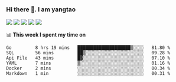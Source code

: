 ### Hi there 👋. I am yangtao 

<!-- **runtu666/runtu666** is a ✨ _special_ ✨ repository because its `README.md` (this file) appears on your GitHub profile. -->

![](https://github-profile-summary-cards.vercel.app/api/cards/profile-details?username=runtu666&theme=github)
![](https://github-profile-summary-cards.vercel.app/api/cards/repos-per-language?username=runtu666&theme=github)
![](https://github-profile-summary-cards.vercel.app/api/cards/most-commit-language?username=runtu666&theme=github)
![](https://github-profile-summary-cards.vercel.app/api/cards/stats?&username=runtu666&theme=github)
![](https://github-profile-summary-cards.vercel.app/api/cards/productive-time?username=runtu666&theme=github)

📊 **This week I spent my time on**
<!--START_SECTION:waka-->

```text
Go         8 hrs 19 mins   ████████████████████▒░░░░   81.80 %
SQL        56 mins         ██▒░░░░░░░░░░░░░░░░░░░░░░   09.28 %
Api File   43 mins         █▓░░░░░░░░░░░░░░░░░░░░░░░   07.10 %
YAML       7 mins          ▒░░░░░░░░░░░░░░░░░░░░░░░░   01.16 %
Docker     2 mins          ░░░░░░░░░░░░░░░░░░░░░░░░░   00.34 %
Markdown   1 min           ░░░░░░░░░░░░░░░░░░░░░░░░░   00.31 %
```

<!--END_SECTION:waka-->


[comment]: <> (Here are some ideas to get you started:)

[comment]: <> (- 🔭 I’m currently working on tal)

[comment]: <> (- 🌱 I’m currently learning devops)

[comment]: <> (- 👯 I’m looking to collaborate on ...)

[comment]: <> (- 🤔 I’m looking for help with ...)

[comment]: <> (- 💬 Ask me about ...)

[comment]: <> (- 📫 How to reach me: ...)

[comment]: <> (- 😄 Pronouns: ...)

[comment]: <> (- ⚡ Fun fact: ...)
